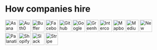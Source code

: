 # How companies hire



<img src="https://raw.githubusercontent.com/Jobeir/how-companies-hire/master/companies/asana/asana-logo.jpg" height="40px" alt="Asana logo" />

<img src="https://raw.githubusercontent.com/Jobeir/how-companies-hire/master/companies/auth0/auth0-logo.png" height="40px" alt="Auth0 logo" />

<img src="https://raw.githubusercontent.com/Jobeir/how-companies-hire/master/companies/buffer/buffer-logo.png" height="40px" alt="Buffer logo" />

<img src="https://raw.githubusercontent.com/Jobeir/how-companies-hire/master/companies/facebook/facebook-logo.png" height="40px" alt="Facebook logo" />

<img src="https://raw.githubusercontent.com/Jobeir/how-companies-hire/master/companies/github/github-logo.png" height="40px" alt="Github logo" />

<img src="https://raw.githubusercontent.com/Jobeir/how-companies-hire/master/companies/google/google-logo.png" height="40px" alt="Google logo" />

<img src="https://raw.githubusercontent.com/Jobeir/how-companies-hire/master/companies/greenhouse/greenhouse-logo.png" height="40px" alt="Greenhouse logo" />

<img src="https://raw.githubusercontent.com/Jobeir/how-companies-hire/master/companies/intercom/intercom-logo.jpg" height="40px" alt="Intercom logo" />

<img src="https://raw.githubusercontent.com/Jobeir/how-companies-hire/master/companies/mapbox/mapbox-logo.png" height="40px" alt="Mapbox logo" />

<img src="https://raw.githubusercontent.com/Jobeir/how-companies-hire/master/companies/medium/medium-logo.png" height="40px" alt="Medium logo" />

<img src="https://raw.githubusercontent.com/Jobeir/how-companies-hire/master/companies/new-relic/new-relic-logo.png" height="40px" alt="New Relic logo" />

<img src="https://raw.githubusercontent.com/Jobeir/how-companies-hire/master/companies/palanatir/palanatir-logo.png" height="40px" alt="Palanatir logo" />

<img src="https://raw.githubusercontent.com/Jobeir/how-companies-hire/master/companies/shopify/shopify-logo.jpg" height="40px" alt="Shopify logo" />

<img src="https://raw.githubusercontent.com/Jobeir/how-companies-hire/master/companies/slack/slack-logo.jpg" height="40px" alt="Slack logo" />

<img src="https://raw.githubusercontent.com/Jobeir/how-companies-hire/master/companies/stripe/stripe-logo.jpg" height="40px" alt="Stripe logo" />